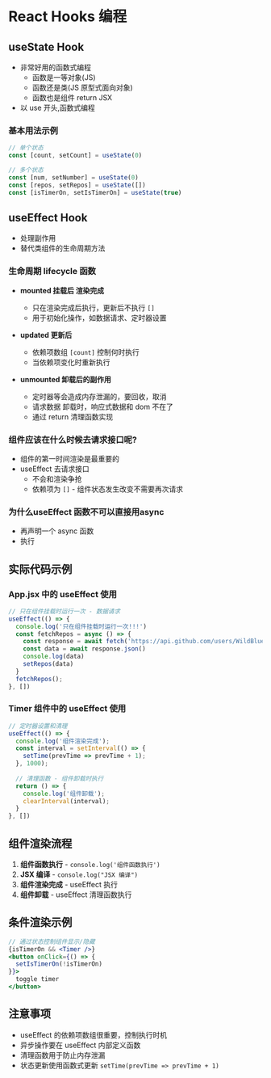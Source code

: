 # React Hooks 编程

## useState Hook
- 非常好用的函数式编程
  - 函数是一等对象(JS)
  - 函数还是类(JS 原型式面向对象)
  - 函数也是组件 return JSX
- 以 use 开头,函数式编程

### 基本用法示例
```jsx
// 单个状态
const [count, setCount] = useState(0)

// 多个状态
const [num, setNumber] = useState(0)
const [repos, setRepos] = useState([])
const [isTimerOn, setIsTimerOn] = useState(true)
```

## useEffect Hook
- 处理副作用
- 替代类组件的生命周期方法

### 生命周期 lifecycle 函数
- **mounted 挂载后 渲染完成**
  - 只在渲染完成后执行，更新后不执行 `[]`
  - 用于初始化操作，如数据请求、定时器设置

- **updated 更新后** 
  - 依赖项数组 `[count]` 控制何时执行
  - 当依赖项变化时重新执行

- **unmounted 卸载后的副作用**
  - 定时器等会造成内存泄漏的，要回收，取消
  - 请求数据 卸载时，响应式数据和 dom 不在了
  - 通过 return 清理函数实现

### 组件应该在什么时候去请求接口呢?
- 组件的第一时间渲染是最重要的
- useEffect 去请求接口
  - 不会和渲染争抢
  - 依赖项为 `[]` - 组件状态发生改变不需要再次请求

### 为什么useEffect 函数不可以直接用async
- 再声明一个 async 函数
- 执行

## 实际代码示例

### App.jsx 中的 useEffect 使用
```jsx
// 只在组件挂载时运行一次 - 数据请求
useEffect(() => {
  console.log('只在组件挂载时运行一次!!!')
  const fetchRepos = async () => {
    const response = await fetch('https://api.github.com/users/WildBlue58/repos')
    const data = await response.json()
    console.log(data)
    setRepos(data)
  }
  fetchRepos();
}, [])
```

### Timer 组件中的 useEffect 使用
```jsx
// 定时器设置和清理
useEffect(() => {
  console.log('组件渲染完成');
  const interval = setInterval(() => {
    setTime(prevTime => prevTime + 1);
  }, 1000);
  
  // 清理函数 - 组件卸载时执行
  return () => {
    console.log('组件卸载');
    clearInterval(interval);
  }
}, [])
```

## 组件渲染流程
1. **组件函数执行** - `console.log('组件函数执行')`
2. **JSX 编译** - `console.log("JSX 编译")`
3. **组件渲染完成** - useEffect 执行
4. **组件卸载** - useEffect 清理函数执行

## 条件渲染示例
```jsx
// 通过状态控制组件显示/隐藏
{isTimerOn && <Timer />}
<button onClick={() => {
  setIsTimerOn(!isTimerOn)
}}>
  toggle timer
</button>
```

## 注意事项
- useEffect 的依赖项数组很重要，控制执行时机
- 异步操作要在 useEffect 内部定义函数
- 清理函数用于防止内存泄漏
- 状态更新使用函数式更新 `setTime(prevTime => prevTime + 1)`
  